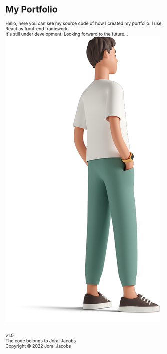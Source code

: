 # My Portfolio
Hello, here you can see my source code of how I created my portfolio. I use React as front-end framework.
<br>
It's still under development. Looking forward to the future...
<br>
![Alt text](./src/assets/casual-life-3d-side-view-of-a-young-man-in-green-pants.png?raw=true "Title")

<br>
v1.0
<br>
The code belongs to Jorai Jacobs
<br>
Copyright © 2022 Jorai Jacobs

